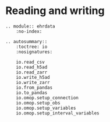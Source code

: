 # Reading and writing

```{eval-rst}
.. module:: ehrdata
    :no-index:
```

```{eval-rst}
.. autosummary::
    :toctree: io
    :nosignatures:

    io.read_csv
    io.read_h5ad
    io.read_zarr
    io.write_h5ad
    io.write_zarr
    io.from_pandas
    io.to_pandas
    io.omop.setup_connection
    io.omop.setup_obs
    io.omop.setup_variables
    io.omop.setup_interval_variables

```
